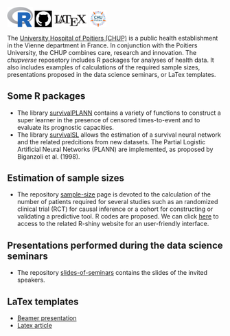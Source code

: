 <img src="https://github.com/chupverse/.github/blob/main/profile/logoR.png" width="60"> <img src="https://github.com/chupverse/.github/blob/main/profile/logoGIT.png" width="40"> <img src="https://github.com/chupverse/.github/blob/main/profile/logoTex.png" width="80"> <img src="https://github.com/chupverse/.github/blob/main/profile/logoCHUP.png" width="40"> 

The [University Hospital of Poitiers (CHUP)](https://www.chu-poitiers.fr) is a public health establishment in the Vienne department in France. In conjunction with the Poitiers University, the CHUP combines care, research and innovation. The *chupverse* reposetory includes R packages for analyses of health data. It also includes examples of calculations of the required sample sizes, presentations proposed in the data science seminars, or LaTex templates.

## Some R packages
* The library [survivalPLANN](https://github.com/chupverse/survivalPLANN) contains a variety of functions to construct a super learner in the presence of censored times-to-event and to evaluate its prognostic capacities.
* The library [survivalSL](https://github.com/chupverse/survivalSL) allows the estimation of a survival neural network and the related predcitions from new datasets. The Partial Logistic Artificial Neural Networks (PLANN) are implemented, as proposed by Biganzoli et al. (1998). 

## Estimation of sample sizes
* The repository [sample-size](https://github.com/chupverse/sample-size) page is devoted to the calculation of the number of patients required for several studies such as an randomized clinical trial (RCT) for causal inference or a cohort for constructing or validating a predictive tool. R codes are proposed. We can click [here](https://poitiers-health-data.shinyapps.io/SampleSize/) to access to the related R-shiny website for an user-friendly interface.

## Presentations performed during the data science seminars
* The repository [slides-of-seminars](https://github.com/chupverse/slides-of-seminars)  contains the slides of the invited speakers.

## LaTex templates
* [Beamer presentation](https://github.com/chupverse/beamer-presentation)
* [Latex article](https://github.com/chupverse/latex-article)
